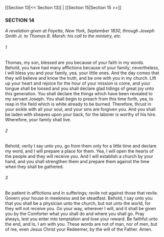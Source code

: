 [[Section 13|<< Section 13]]  |  [[Section 15|Section 15 >>]]

### SECTION 14

*A revelation given at Fayette, New York, September 1830, through Joseph Smith Jr. to Thomas B. Marsh: his call to the ministry, etc.*

###### 1
Thomas, my son, blessed are you because of your faith in my words. Behold, you have had many afflictions because of your family; nevertheless, I will bless you and your family, yea, your little ones. And the day comes that they will believe and know the truth, and be one with you in my church. Lift up your heart and rejoice for the hour of your mission is come, and your tongue shall be loosed and you shall declare glad tidings of great joy unto this generation. You shall declare the things which have been revealed to my servant Joseph. You shall begin to preach from this time forth, yea, to reap in the field which is white already to be burned. Therefore, thrust in your sickle with all your soul, and your sins are forgiven you. And you shall be laden with sheaves upon your back, for the laborer is worthy of his hire. Wherefore, your family shall live.

###### 2
Behold, verily I say unto you, go from them only for a little time and declare my word, and I will prepare a place for them. Yea, I will open the hearts of the people and they will receive you. And I will establish a church by your hand, and you shall strengthen them and prepare them against the time when they shall be gathered.

###### 3
Be patient in afflictions and in sufferings; revile not against those that revile. Govern your house in meekness and be steadfast. Behold, I say unto you that you shall be a physician unto the church, but not unto the world, for they will not receive you. Go your way, wherever I will, and it shall be given you by the Comforter what you shall do and where you shall go. Pray always, lest you enter into temptation and lose your reward. Be faithful unto the end, and lo, I am with you. These words are not of man, nor of men, but of me, even Jesus Christ your Redeemer, by the will of the Father. Amen.